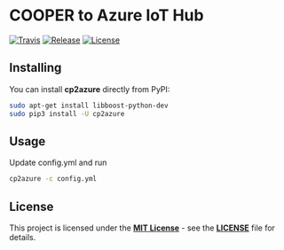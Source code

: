 # COOPER to Azure IoT Hub

[![Travis](https://img.shields.io/travis/hardwario/cp2azure/master.svg)](https://travis-ci.org/hardwario/cp2azure)
[![Release](https://img.shields.io/github/release/hardwario/cp2azure.svg)](https://github.com/hardwario/cp2azure/releases)
[![License](https://img.shields.io/github/license/hardwario/cp2azure.svg)](https://github.com/hardwario/cp2azure/blob/master/LICENSE)

## Installing

You can install **cp2azure** directly from PyPI:

```sh
sudo apt-get install libboost-python-dev
sudo pip3 install -U cp2azure
```

## Usage

Update config.yml and run

```sh
cp2azure -c config.yml
```

## License

This project is licensed under the [**MIT License**](https://opensource.org/licenses/MIT/) - see the [**LICENSE**](LICENSE) file for details.

